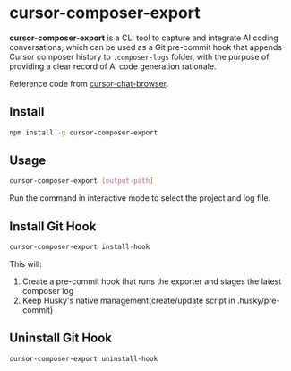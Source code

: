 # cursor-composer-export

**cursor-composer-export** is a CLI tool to capture and integrate AI coding conversations, which can be used as a Git pre-commit hook that appends Cursor composer history to `.composer-logs` folder, with the purpose of providing a clear record of AI code generation rationale. 

Reference code from [cursor-chat-browser](https://github.com/thomas-pedersen/cursor-chat-browser).

## Install

```bash
npm install -g cursor-composer-export
```

## Usage

```bash
cursor-composer-export [output-path]
```
Run the command in interactive mode to select the project and log file.

## Install Git Hook

```bash
cursor-composer-export install-hook
```

This will:
1. Create a pre-commit hook that runs the exporter and stages the latest composer log
2. Keep Husky's native management(create/update script in .husky/pre-commit)

## Uninstall Git Hook

```bash
cursor-composer-export uninstall-hook
```
